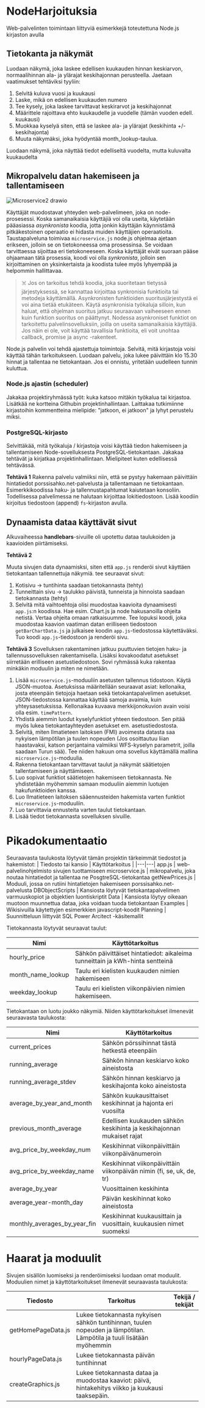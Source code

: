# NodeHarjoituksia
Web-palvelinten toimintaan liittyviä esimerkkejä toteutettuna Node.js kirjaston avulla

## Tietokanta ja näkymät

Luodaan näkymä, joka laskee edellisen kuukauden hinnan keskiarvon, normaalihinnan ala- ja ylärajat keskihajonnan perusteella. Jaetaan vaatimukset tehtäviksi tyyliin:

1. Selvitä kuluva vuosi ja kuukausi
2. Laske, mikä on edellisen kuukauden numero
3. Tee kysely, joka laskee tarvittavat keskirarvot ja keskihajonnat
4. Määrittele rajoittava ehto kuukaudelle ja vuodelle (tämän vuoden edell. kuukausi)
5. Muokkaa kyselyä siten, että se laskee ala- ja ylärajat (keskihinta +/- keskihajonta)
6. Muuta näkymäksi, joka hyödyntää month_lookup-taulua.

Luodaan näkymä, joka näyttää tiedot edelliseltä vuodelta, mutta kuluvalta kuukaudelta

## Mikropalvelu datan hakemiseen ja tallentamiseen

![Microservice2 drawio](https://github.com/TiViOpetus/NodeHarjoituksia/assets/24242044/c7bbe3d8-f0c4-4e7c-b564-26a422b1ab0d)

Käyttäjät muodostavat yhteyden web-palvelimeen, joka on node-prosesessi. Koska samanaikaisia käyttäjiä voi olla useita, käytetään pääasiassa _asynkronista_ koodia, jotta jonkin käyttäjän käynnistämä pitkäkestoinen operaatio ei hidasta muiden käyttäjien operaatioita. Taustapalveluna toimivaa `microservice.js` node.js ohjelmaa ajetaan erikseen, jolloin se on tietokoneessa oma prosessinsa. Se voidaan tarvittaessa sijoittaa eri tietokoneeseen. Koska käyttäjät eivät suoraan pääse ohjaamaan tätä prosessia, koodi voi olla _synkronista_, jolloin sen kirjoittaminen on yksinkertaista ja koodista tulee myös lyhyempää ja helpommin hallittavaa.

> ☠️ Jos on tarkoitus tehdä koodia, joka suoritetaan tietyssä järjestyksessä, se kannattaa kirjoittaa synkronisia funktioita tai metodeja käyttämällä. Asynkronisten funktioiden suoritusjärjestystä ei voi aina tietää etukäteen. Käytä asynkronisia työkaluja silloin, kun haluat, että ohjelman suoritus jatkuu seuraavaan vaiheeseen ennen kuin funktion suoritus on päättynyt. Nodessa asynkroniset funktiot on tarkoitettu palvelinsovelluksiin, joilla on useita samanaikaisia käyttäjiä. Jos näin ei ole, voit käyttää tavallisia funktioita, eli voit unohtaa callback, promise ja async -rakenteet.

Node.js palvelin voi tehdä ajastettuja toimintoja. Selvitä, mitä kirjastoja voisi käyttää tähän tarkoitukseen. Luodaan palvelu, joka lukee päivittäin klo 15.30 hinnat ja tallentaa ne tietokantaan. Jos ei onnistu, yritetään uudelleen tunnin kuluttua. 

### Node.js ajastin (scheduler)

Jakakaa projektiryhmässä työt: kuka katsoo mitäkin työkalua tai kirjastoa. Lisätkää ne kortteina Githubin projektinhallintaan. Laittakaa tutkimiinne kirjastoihin kommentteina mielipide: "jatkoon, ei jatkoon" ja lyhyt perustelu miksi.

### PostgreSQL-kirjasto
Selvittäkää, mitä työkaluja / kirjastoja voisi käyttää tiedon hakemiseen ja tallentamiseen Node-sovelluksesta PostgreSQL-tietokantaan. Jakakaa tehtävät ja kirjatkaa projektinhallintaan. Mielipiteet kuten edellisessä tehtävässä.

**Tehtävä 1** 
Rakenna palvelu valmiiksi niin, että se pystyy hakemaan päivittäin hintatiedot porssisahko.net-palvelusta ja tallentamaan ne tietokantaan. Esimerkkikoodissa haku- ja tallennustapahtumat kaiutetaan konsoliin. Todellisessa palvelimessa ne halutaan kirjoittaa lokitiedostoon. Lisää koodiin kirjoitus tiedostoon (append) `fs`-kirjaston avulla.
## Dynaamista dataa käyttävät sivut
Alkuvaiheessa **handlebars**-sivuille oli upotettu dataa taulukoiden ja kaavioiden piirtämiseksi. 

**Tehtävä 2**

Muuta sivujen data dynaamisksi, siten että `app.js` renderöi sivut käyttäen tietokantaan tallennettuja näkymiä. tee seuraavat sivut:
1. Kotisivu -> tuntihinta saadaan tietokannasta (tehty)
2. Tunneittain sivu -> taulukko päivistä, tunneista ja hinnoista saadaan tietokannasta (tehty)
3. Selvitä mitä vaihtoehtoja olisi muodostaa kaavioita dynaamisesti `app.js`:n koodissa. Hae esim. Chart.js ja node hakusanoilla ohjeita netistä. Vertaa ohjeita omaan ratkaisuumme. Tee lopuksi koodi, joka muodostaa kaavion vaatiman datan erilliseen tiedostoon `getBarChartData.js` ja julkaisee koodin `app.js`-tiedostossa käytettäväksi. Tuo koodi `app.js`-tiedostoon ja renderöi sivu.

**Tehtävä 3**
Sovelluksen rakentaminen jatkuu puuttuvien tietojen haku- ja tallennussovelluksen rakentamisella. Lisäksi kovakoodatut asetukset siirretään erilliseen asetustiedostoon. Sovi ryhmässä kuka rakentaa minkäkin moduulin ja miten ne nimetään.
1. Lisää `microservice.js`-moduuliin asetusten tallennus tidostoon. Käytä JSON-muotoa. Asetuksissa määritellään seuraavat asiat: kellonaika, josta eteenpäin tietojoja haetaan sekä tietokantapalvelimen asetukset. JSON-tiedostossa kannattaa käyttää samoja avaimia, kuin yhteysasetuksissa. Kellonaikaa kuvaava merkkijonokuvion avain voisi olla esim. `timePattern`.
2. Yhdistä aiemmin luodut kyselyfunktiot yhteen tiedostoon. Sen pitää myös lukea tietokantayhteyden asetukset em. asetustiedostosta.
3. Selvitä, miten Ilmatieteen laitoksen (FMI) avoimesta datasta saa nykyisen lämpötilan ja tuulen nopeuden (Jos osoittautuu liian haastavaksi, katson perjantaina valmiiksi WFS-kyselyn parametrit, joilla saadaan Turun sää). Tee niiden hakuun oma sovellus käyttämällä mallina `microservice.js`-moduulia.
4. Rakenna tietokantaan tarvittavat taulut ja näkymät säätietojen tallentamiseen ja näyttämiseen.
5. Luo sopivat funktiot säätietojen hakemiseen tietokannasta. Ne yhdistetään myöhemmin samaan moduuliin aiemmin luotujen hakufunktioiden kanssa.
6. Luo Ilmatieteen laitoksen sääennusteiden hakemista varten funktiot `microservice.js`-moduuliin.
7. Luo tarvittavia ennusteita varten taulut tietokantaan.
8. Lisää tiedot tietokannasta sovelluksen sivuille.

# Pikadokumentaatio
Seuraavasta taulukosta löytyvät tämän projektin tärkeimmät tiedostot ja hakemistot:
| Tiedosto tai kansio | Käyttötarkoitus |
|---|---|
app.js | web-palvelinohjelmisto sivujen tuottamiseen
microservice.js | mikropalvelu, joka noutaa hintatiedot ja tallentaa ne PosgtreSQL-tietokantaa
getNewPrices.js | Moduuli, jossa on rutiini hintatietojen hakemiseen porssisahko.net-palvelusta
DBObjectScripts | Kansiosta löytyvät tietokantapalvelimen varmuuskopiot ja objektien luontiskriptit
Data | Kansiosta löytyy oikeaan muotoon muunnettua dataa, joka voidaan tuoda tietokantaan
Examples | Wikisivuilla käytettyjen esimerkkien javascript-koodit
Planning | Suunnitteluun liittyvät SQL Power Arcitect -käsitemallit

Tietokannasta löytyvät seuraavat taulut:

Nimi | Käyttötarkoitus
|---|---|
hourly_price | Sähkön päivittäiset hintatiedot: aikaleima tunneittain ja kWh-hinta sentteinä
month_name_lookup | Taulu eri kielisten kuukauden nimien hakemiseen
weekday_lookup | Taulu eri kielisten viikonpäivien nimien hakemiseen.

Tietokantaan on luotu joukko näkymiä. Niiden käyttötarkoitukset ilmenevät seuraavasta taulukosta:

Nimi | Käyttötarkoitus
|---|---|
current_prices | Sähkön pörssihinnat tästä hetkestä eteenpäin
running_average | Sähkön hinnan keskiarvo koko aineistosta
running_average_stdev | Sähkön hinnan keskiarvo ja keskihajonta koko aineistosta
average_by_year_and_month | Sähkön kuukausittaiset keskihinnat ja hajonta eri vuosilta
previous_month_average | Edellisen kuukauden sähkön keskihinta ja keskihajonnan mukaiset rajat
avg_price_by_weekday_num | Keskihinnat viikonpäivittäin viikonpäivänumeroin
avg_price_by_weekday_name | Keskihinnat viikonpäivittäin viikonpäivän nimin (fi, se, uk, de, tr)
average_by_year | Vuosittainen keskihinta
average_year-month_day | Päivän keskihinnat koko aineistosta
monthly_averages_by_year_fin | Keskihinnat kuukausittain ja vuosittain, kuukausien nimet suomeksi

# Haarat ja moduulit
Sivujen sisällön luomiseksi ja renderöimiseksi luodaan omat moduulit. Moduulien nimet ja käyttötarkoitukset ilmenevät seuraavasta taulukosta:

|Tiedosto | Tarkoitus | Tekijä / tekijät |
|---|---|---|
getHomePageData.js | Lukee tietokannasta nykyisen sähkön tuntihinnan, tuulen nopeuden ja lämpötilan. Lämpötila ja tuuli lisätään myöhemmin
hourlyPageData.js | Lukee tietokannasta päivän tuntihinnat
createGraphics.js | Lukee tietokannasta dataa ja muodostaa kaaviot: päivä, hintakehitys viikko ja kuukausi taaksepäin.
